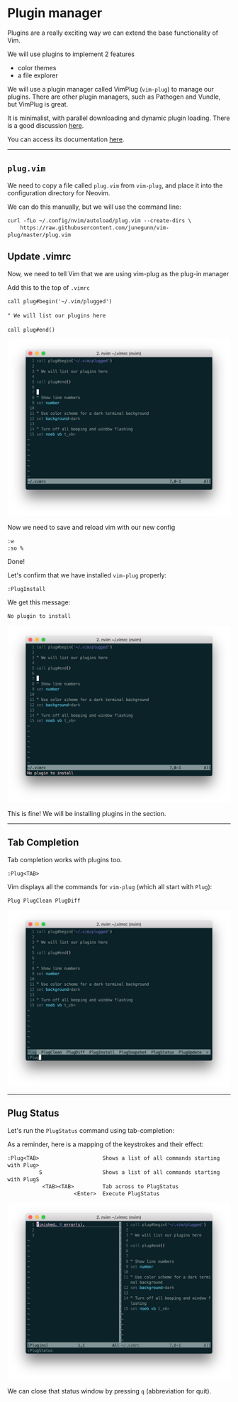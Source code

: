 # Plugin manager

Plugins are a really exciting way we can extend the base functionality of Vim.

We will use plugins to implement 2 features
- color themes
- a file explorer

We will use a plugin manager called VimPlug (`vim-plug`) to manage our plugins. There are other plugin
managers, such as Pathogen and Vundle, but VimPlug is great.

It is minimalist, with parallel downloading and dynamic plugin loading.
There is a good discussion [here](https://news.ycombinator.com/item?id=8312392).

You can access its documentation [here](https://github.com/junegunn/vim-plug).

---
## `plug.vim`

We need to copy a file called `plug.vim` from `vim-plug`, and place it into
the configuration directory for Neovim.

We can do this manually, but we will use the command line:

```
curl -fLo ~/.config/nvim/autoload/plug.vim --create-dirs \
    https://raw.githubusercontent.com/junegunn/vim-plug/master/plug.vim
```

## Update .vimrc
Now, we need to tell Vim that we are using vim-plug as the plug-in manager

Add this to the top of `.vimrc`
```
call plug#begin('~/.vim/plugged')

" We will list our plugins here

call plug#end()
```

![Vim Plug setup](screenshots/vim-plug-setup.png)

Now we need to save and reload vim with our new config
```
:w
:so %
```

Done!

Let's confirm that we have installed `vim-plug` properly:
```
:PlugInstall
```

We get this message:
```
No plugin to install
```

![Vim Plug Install](screenshots/vim-plug-install.png)

This is fine! We will be installing plugins in the section.

---
## Tab Completion
Tab completion works with plugins too.

```
:Plug<TAB>
```

Vim displays all the commands for `vim-plug` (which all start with `Plug`):
```
Plug PlugClean PlugDiff
```

![Tab completion for Plug](screenshots/tab-completion-plug.png)


----
## Plug Status
Let's run the `PlugStatus` command using tab-completion:

As a reminder, here is a mapping of the keystrokes and their effect:

```
:Plug<TAB>                    Shows a list of all commands starting with Plug>
          S                   Shows a list of all commands starting with PlugS
           <TAB><TAB>         Tab across to PlugStatus
                     <Enter>  Execute PlugStatus
```

![Vim Plug Status](screenshots/vim-plug-status.png)


We can close that status window by pressing `q` (abbreviation for quit).
